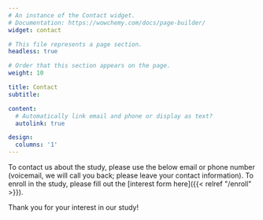 ```yaml
---
# An instance of the Contact widget.
# Documentation: https://wowchemy.com/docs/page-builder/
widget: contact

# This file represents a page section.
headless: true

# Order that this section appears on the page.
weight: 10

title: Contact
subtitle:

content:
  # Automatically link email and phone or display as text?
  autolink: true

design:
  columns: '1'
---
```


To contact us about the study, please use the below email or phone number (voicemail, we will call you back; please leave your contact information).
To enroll in the study, please fill out the [interest form here]({{< relref "/enroll" >}}).

Thank you for your interest in our study!
